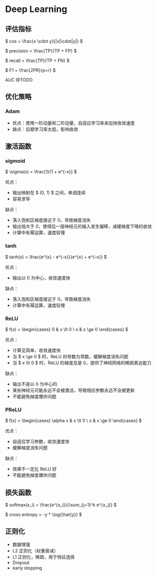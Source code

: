 # Deep Learning

## 评估指标

$ cos = \frac{x \cdot y}{|x|\cdot|y|} $

$ precision = \frac{TP}{TP + FP} $

$ recall = \frac{TP}{TP + FN} $

$ F1 = \frac{2PR}{p+r} $

AUC @TODO

## 优化策略

### Adam

* 优点：使用一阶动量和二阶动量，自适应学习率来加快收敛速度
* 缺点：后期学习率太低，影响收敛

## 激活函数

### sigmoid

$ \sigma(x) = \frac{1}{1 + e^{-x}} $

优点：
* 输出映射在 $ (0, 1) $ 之间，单调连续
* 容易求导

缺点：
* 落入饱和区梯度接近于 $0$，导致梯度消失
* 输出恒大于 $0$，使得后一层神经元的输入发生偏移，减缓梯度下降的收敛
* 计算中有幂运算，速度较慢

### tanh

$ tanh(x) = \frac{e^{x} - e^{-x}}{e^{x} + e^{-x}} $

优点：

* 输出以 $0$ 为中心，收敛速度快

缺点：

* 落入饱和区梯度接近于 $0$，导致梯度消失
* 计算中有幂运算，速度较慢

### ReLU

$ f(x) = \begin{cases}
0 & x \lt 0 \\
x & x \ge 0
\end{cases} $

优点：

* 计算见简单，收敛速度快
* 当 $ x \ge 0 $ 时，ReLU​ 的导数为常数，缓解梯度消失问题
* 当 $ x \lt 0 $ 时，ReLU​ 的梯度总是 $0$，提供了神经网络的稀疏表达能力

缺点：
* 输出不是以 0 为中心的
* 某些神经元可能永远不会被激活，导致相应参数永远不会被更新
* 不能避免梯度爆炸问题

### PReLU

$ f(x) = \begin{cases}
\alpha x & x \lt 0 \\
x & x \ge 0
\end{cases} $

优点：

* 自适应学习参数，收敛速度快
* 缓解梯度消失问题

缺点：
* 效果不一定比 ReLU 好
* 不能避免梯度爆炸问题

## 损失函数

$ softmax(x_i) = \frac{e^{x_i}}{\sum_{j=1}^k e^{x_j}} $

$ cross entropy = -y * \log{\hat{y}} $

## 正则化

* 数据增强
* L2 正则化（权重衰减）
* L1 正则化，稀疏，用于特征选择
* Dropout
* early stopping
